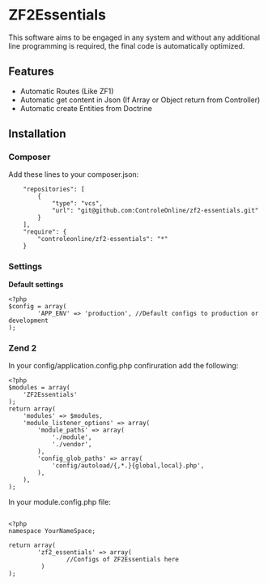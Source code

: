 # ZF2Essentials #

This software aims to be engaged in any system and without any additional line programming is required, the final code is automatically optimized.

## Features ##
* Automatic Routes (Like ZF1)
* Automatic get content in Json (If Array or Object return from Controller)
* Automatic create Entities from Doctrine

## Installation ##
### Composer ###
Add these lines to your composer.json:

```
    "repositories": [
        {
            "type": "vcs",
            "url": "git@github.com:ControleOnline/zf2-essentials.git"
        }
    ],
    "require": {
        "controleonline/zf2-essentials": "*"        
    }

```


### Settings ###

**Default settings**
```
<?php
$config = array(
        'APP_ENV' => 'production', //Default configs to production or development        
);
```
### Zend 2 ###
In your config/application.config.php confiruration add the following:

```
<?php
$modules = array(
    'ZF2Essentials'
);
return array(
    'modules' => $modules,
    'module_listener_options' => array(
        'module_paths' => array(
            './module',
            './vendor',
        ),
        'config_glob_paths' => array(
            'config/autoload/{,*.}{global,local}.php',
        ),
    ),
);
```
In your module.config.php file:

```

<?php
namespace YourNameSpace;

return array(
        'zf2_essentials' => array(
                //Configs of ZF2Essentials here
         )
);
```
